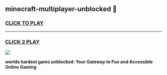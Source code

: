 
## minecraft-multiplayer-unblocked 👋
<h3>
<a href="https://premium.freeplayer.one?title=minecraft-multiplayer-unblocked&ref=14F">CLICK TO PLAY</a></h3>
<hr>

<h3>
<a href="https://premium.freeplayer.one?title=minecraft-multiplayer-unblocked&ref=14F">CLICK 2 PLAY</a>
  
</h3>

<a href="https://premium.freeplayer.one?title=minecraft-multiplayer-unblocked&ref=12F/"><img src="https://clearcache.store/games.png"></a>


**worlds hardest game unblocked: Your Gateway to Fun and Accessible Online Gaming**
